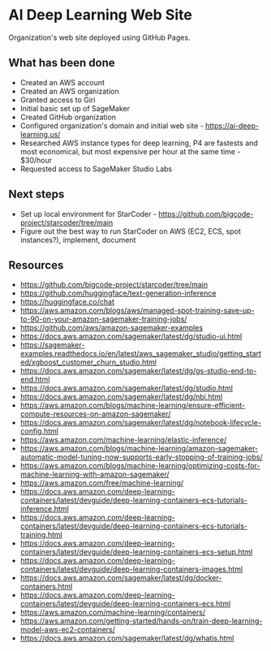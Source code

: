 # AI Deep Learning Web Site

Organization's web site deployed using GitHub Pages.

## What has been done

* Created an AWS account
* Created an AWS organization
* Granted access to Giri
* Initial basic set up of SageMaker
* Created GitHub organization
* Configured organization's domain and initial web site - https://ai-deep-learning.us/
* Researched AWS instance types for deep learning, P4 are fastests and most economical, but most expensive per hour at the same time - $30/hour
* Requested access to SageMaker Studio Labs

## Next steps

* Set up local environment for StarCoder - https://github.com/bigcode-project/starcoder/tree/main
* Figure out the best way to run StarCoder on AWS (EC2, ECS, spot instances?), implement, document


## Resources

* https://github.com/bigcode-project/starcoder/tree/main
* https://github.com/huggingface/text-generation-inference
* https://huggingface.co/chat
* https://aws.amazon.com/blogs/aws/managed-spot-training-save-up-to-90-on-your-amazon-sagemaker-training-jobs/
* https://github.com/aws/amazon-sagemaker-examples
* https://docs.aws.amazon.com/sagemaker/latest/dg/studio-ui.html
* https://sagemaker-examples.readthedocs.io/en/latest/aws_sagemaker_studio/getting_started/xgboost_customer_churn_studio.html
* https://docs.aws.amazon.com/sagemaker/latest/dg/gs-studio-end-to-end.html
* https://docs.aws.amazon.com/sagemaker/latest/dg/studio.html
* https://docs.aws.amazon.com/sagemaker/latest/dg/nbi.html
* https://aws.amazon.com/blogs/machine-learning/ensure-efficient-compute-resources-on-amazon-sagemaker/
* https://docs.aws.amazon.com/sagemaker/latest/dg/notebook-lifecycle-config.html
* https://aws.amazon.com/machine-learning/elastic-inference/
* https://aws.amazon.com/blogs/machine-learning/amazon-sagemaker-automatic-model-tuning-now-supports-early-stopping-of-training-jobs/
* https://aws.amazon.com/blogs/machine-learning/optimizing-costs-for-machine-learning-with-amazon-sagemaker/
* https://aws.amazon.com/free/machine-learning/
* https://docs.aws.amazon.com/deep-learning-containers/latest/devguide/deep-learning-containers-ecs-tutorials-inference.html
* https://docs.aws.amazon.com/deep-learning-containers/latest/devguide/deep-learning-containers-ecs-tutorials-training.html
* https://docs.aws.amazon.com/deep-learning-containers/latest/devguide/deep-learning-containers-ecs-setup.html
* https://docs.aws.amazon.com/deep-learning-containers/latest/devguide/deep-learning-containers-images.html
* https://docs.aws.amazon.com/sagemaker/latest/dg/docker-containers.html
* https://docs.aws.amazon.com/deep-learning-containers/latest/devguide/deep-learning-containers-ecs.html
* https://aws.amazon.com/machine-learning/containers/
* https://aws.amazon.com/getting-started/hands-on/train-deep-learning-model-aws-ec2-containers/
* https://docs.aws.amazon.com/sagemaker/latest/dg/whatis.html